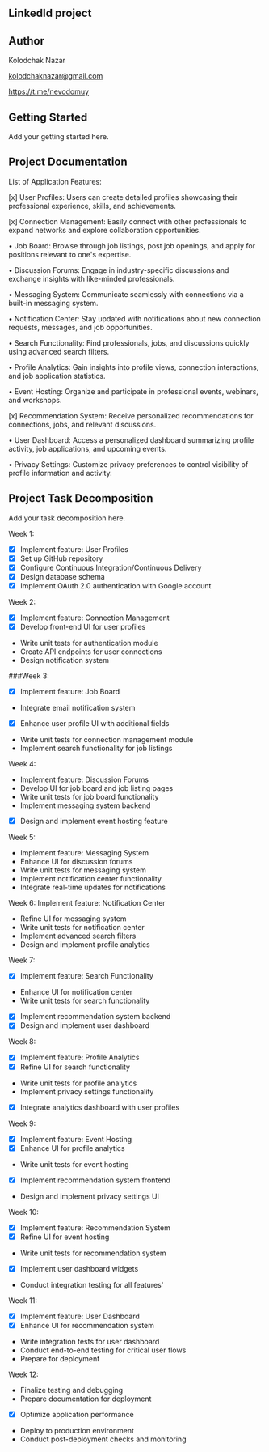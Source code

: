 ## LinkedId project

## Author
Kolodchak Nazar

kolodchaknazar@gmail.com

https://t.me/nevodomuy

## Getting Started
Add your getting started here.

## Project Documentation
List of Application Features:

[x] User Profiles: Users can create detailed profiles showcasing their professional experience, skills, and achievements.

[x] Connection Management: Easily connect with other professionals to expand networks and explore collaboration opportunities.

• Job Board: Browse through job listings, post job openings, and apply for positions relevant to one's expertise.

• Discussion Forums: Engage in industry-specific discussions and exchange insights with like-minded professionals.

• Messaging System: Communicate seamlessly with connections via a built-in messaging system.

• Notification Center: Stay updated with notifications about new connection requests, messages, and job opportunities.

• Search Functionality: Find professionals, jobs, and discussions quickly using advanced search filters.

• Profile Analytics: Gain insights into profile views, connection interactions, and job application statistics.

• Event Hosting: Organize and participate in professional events, webinars, and workshops.

[x] Recommendation System: Receive personalized recommendations for connections, jobs, and relevant discussions.

• User Dashboard: Access a personalized dashboard summarizing profile activity, job applications, and upcoming events.

• Privacy Settings: Customize privacy preferences to control visibility of profile information and activity.


## Project Task Decomposition
Add your task decomposition here.

Week 1:
  - [x] Implement feature: User Profiles  
  - [x] Set up GitHub repository
  - [x] Configure Continuous Integration/Continuous Delivery
  - [x] Design database schema
  - [x] Implement OAuth 2.0 authentication with Google account
  
Week 2:
  - [x] Implement feature: Connection Management
  - [x] Develop front-end UI for user profiles
  - Write unit tests for authentication module
  - Create API endpoints for user connections
  - Design notification system
  
###Week 3:
  - [x] Implement feature: Job Board
  - Integrate email notification system
  - [x] Enhance user profile UI with additional fields
  - Write unit tests for connection management module
  - Implement search functionality for job listings

Week 4:
  - Implement feature: Discussion Forums
  - Develop UI for job board and job listing pages
  - Write unit tests for job board functionality
  - Implement messaging system backend
  - [x] Design and implement event hosting feature
  
Week 5:
  - Implement feature: Messaging System
  - Enhance UI for discussion forums
  - Write unit tests for messaging system
  - Implement notification center functionality
  - Integrate real-time updates for notifications
  
Week 6:
  Implement feature: Notification Center
  - Refine UI for messaging system
  - Write unit tests for notification center
  - Implement advanced search filters
  - Design and implement profile analytics
  
Week 7:
  - [x] Implement feature: Search Functionality
  - Enhance UI for notification center
  - Write unit tests for search functionality
  - [x] Implement recommendation system backend
  - [x] Design and implement user dashboard
  
Week 8:
  - [x] Implement feature: Profile Analytics
  - [x] Refine UI for search functionality
  - Write unit tests for profile analytics
  - Implement privacy settings functionality
  - [x] Integrate analytics dashboard with user profiles
  
Week 9:
  - [x] Implement feature: Event Hosting
  - [x] Enhance UI for profile analytics
  - Write unit tests for event hosting
  - [x] Implement recommendation system frontend
  - Design and implement privacy settings UI
  
Week 10:
  - [x] Implement feature: Recommendation System
  - [x] Refine UI for event hosting
  - Write unit tests for recommendation system
  - [x] Implement user dashboard widgets
  - Conduct integration testing for all features'
  
Week 11:
  - [x] Implement feature: User Dashboard
  - [x] Enhance UI for recommendation system
  - Write integration tests for user dashboard
  - Conduct end-to-end testing for critical user flows
  - Prepare for deployment
  
Week 12:
  - Finalize testing and debugging
  - Prepare documentation for deployment
  - [x] Optimize application performance
  - Deploy to production environment
  - Conduct post-deployment checks and monitoring


